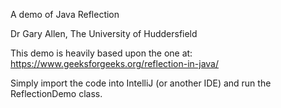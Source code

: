 A demo of Java Reflection

Dr Gary Allen, The University of Huddersfield

This demo is heavily based upon the one at:
    https://www.geeksforgeeks.org/reflection-in-java/

Simply import the code into IntelliJ (or another IDE) and run the ReflectionDemo class.

